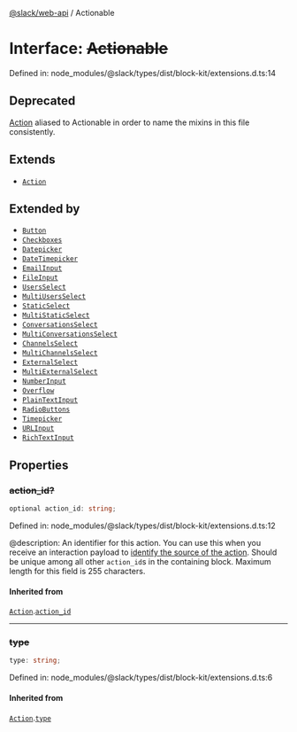 [@slack/web-api](../index.md) / Actionable

# Interface: ~~Actionable~~

Defined in: node\_modules/@slack/types/dist/block-kit/extensions.d.ts:14

## Deprecated

[Action](Action.md) aliased to Actionable in order to name the mixins in this file consistently.

## Extends

- [`Action`](Action.md)

## Extended by

- [`Button`](Button.md)
- [`Checkboxes`](Checkboxes.md)
- [`Datepicker`](Datepicker.md)
- [`DateTimepicker`](DateTimepicker.md)
- [`EmailInput`](EmailInput.md)
- [`FileInput`](FileInput.md)
- [`UsersSelect`](UsersSelect.md)
- [`MultiUsersSelect`](MultiUsersSelect.md)
- [`StaticSelect`](StaticSelect.md)
- [`MultiStaticSelect`](MultiStaticSelect.md)
- [`ConversationsSelect`](ConversationsSelect.md)
- [`MultiConversationsSelect`](MultiConversationsSelect.md)
- [`ChannelsSelect`](ChannelsSelect.md)
- [`MultiChannelsSelect`](MultiChannelsSelect.md)
- [`ExternalSelect`](ExternalSelect.md)
- [`MultiExternalSelect`](MultiExternalSelect.md)
- [`NumberInput`](NumberInput.md)
- [`Overflow`](Overflow.md)
- [`PlainTextInput`](PlainTextInput.md)
- [`RadioButtons`](RadioButtons.md)
- [`Timepicker`](Timepicker.md)
- [`URLInput`](URLInput.md)
- [`RichTextInput`](RichTextInput.md)

## Properties

### ~~action\_id?~~

```ts
optional action_id: string;
```

Defined in: node\_modules/@slack/types/dist/block-kit/extensions.d.ts:12

@description: An identifier for this action. You can use this when you receive an interaction payload to
[identify the source of the action](https://api.slack.com/interactivity/handling#payloads). Should be unique
among all other `action_id`s in the containing block. Maximum length for this field is 255 characters.

#### Inherited from

[`Action`](Action.md).[`action_id`](Action.md#action_id)

***

### ~~type~~

```ts
type: string;
```

Defined in: node\_modules/@slack/types/dist/block-kit/extensions.d.ts:6

#### Inherited from

[`Action`](Action.md).[`type`](Action.md#type)
